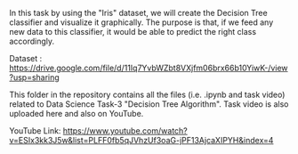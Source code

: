 In this task by using the "Iris" dataset, we will create the Decision Tree classifier and visualize it graphically. The purpose is that, 
if we feed any new data to this classifier, it would be able to predict the right class accordingly.

Dataset : https://drive.google.com/file/d/11Iq7YvbWZbt8VXjfm06brx66b10YiwK-/view?usp=sharing

This folder in the repository contains all the files (i.e. .ipynb and task video) related to Data Science Task-3 "Decision Tree Algorithm". Task video is also uploaded here and also on YouTube.

YouTube Link: https://www.youtube.com/watch?v=ESIx3kk3J5w&list=PLFF0fb5qJVhzUf3oaG-jPF13AjcaXIPYH&index=4
